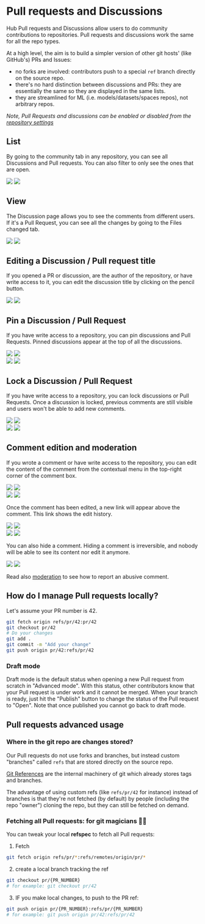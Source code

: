 # Pull requests and Discussions

Hub Pull requests and Discussions allow users to do community contributions to repositories. Pull requests and discussions work the same for all the repo types.

At a high level, the aim is to build a simpler version of other git hosts' (like GitHub's) PRs and Issues:
- no forks are involved: contributors push to a special `ref` branch directly on the source repo.
- there's no hard distinction between discussions and PRs: they are essentially the same so they are displayed in the same lists.
- they are streamlined for ML (i.e. models/datasets/spaces repos), not arbitrary repos.

_Note, Pull Requests and discussions can be enabled or disabled from the [repository settings](./repositories-settings#disabling-discussions-pull-requests)_

## List

By going to the community tab in any repository, you can see all Discussions and Pull requests. You can also filter to only see the ones that are open.


<div class="flex justify-center">
<img class="block dark:hidden" src="https://huggingface.co/datasets/huggingface/documentation-images/resolve/main/hub/discussions-list.png"/>
<img class="hidden dark:block" src="https://huggingface.co/datasets/huggingface/documentation-images/resolve/main/hub/discussions-list-dark.png"/>
</div>

## View

The Discussion page allows you to see the comments from different users. If it's a Pull Request, you can see all the changes by going to the Files changed tab.

<div class="flex justify-center">
<img class="block dark:hidden" src="https://huggingface.co/datasets/huggingface/documentation-images/resolve/main/hub/discussions-view.png"/>
<img class="hidden dark:block" src="https://huggingface.co/datasets/huggingface/documentation-images/resolve/main/hub/discussions-view-dark.png"/>
</div>

## Editing a Discussion / Pull request title

If you opened a PR or discussion, are the author of the repository, or have write access to it, you can edit the discussion title by clicking on the pencil button.

<div class="flex justify-center">
<img class="block dark:hidden" src="https://huggingface.co/datasets/huggingface/documentation-images/resolve/main/hub/discussions-edit-title.PNG"/>
<img class="hidden dark:block" src="https://huggingface.co/datasets/huggingface/documentation-images/resolve/main/hub/discussions-edit-title-dark.PNG"/>
</div>

## Pin a Discussion / Pull Request

If you have write access to a repository, you can pin discussions and Pull Requests. Pinned discussions appear at the top of all the discussions.

<div class="flex justify-center">
<img class="block dark:hidden" src="https://huggingface.co/datasets/huggingface/documentation-images/resolve/main/hub/discussions-pin.png"/>
<img class="hidden dark:block" src="https://huggingface.co/datasets/huggingface/documentation-images/resolve/main/hub/discussions-pin-dark.png"/>
</div>

<div class="flex justify-center">
<img class="block dark:hidden" src="https://huggingface.co/datasets/huggingface/documentation-images/resolve/main/hub/discussions-pinned.png"/>
<img class="hidden dark:block" src="https://huggingface.co/datasets/huggingface/documentation-images/resolve/main/hub/discussions-pinned-dark.png"/>
</div>

## Lock a Discussion / Pull Request

If you have write access to a repository, you can lock discussions or Pull Requests. Once a discussion is locked, previous comments are still visible and users won't be able to add new comments.

<div class="flex justify-center">
<img class="block dark:hidden" src="https://huggingface.co/datasets/huggingface/documentation-images/resolve/main/hub/discussions-lock.png"/>
<img class="hidden dark:block" src="https://huggingface.co/datasets/huggingface/documentation-images/resolve/main/hub/discussions-lock-dark.png"/>
</div>

<div class="flex justify-center">
<img class="block dark:hidden" src="https://huggingface.co/datasets/huggingface/documentation-images/resolve/main/hub/discussions-locked.png"/>
<img class="hidden dark:block" src="https://huggingface.co/datasets/huggingface/documentation-images/resolve/main/hub/discussions-locked-dark.png"/>
</div>

## Comment edition and moderation

If you wrote a comment or have write access to the repository, you can edit the content of the comment from the contextual menu in the top-right corner of the comment box.

<div class="flex justify-center">
<img class="block dark:hidden" src="https://huggingface.co/datasets/huggingface/documentation-images/resolve/main/hub/discussions-comment-menu.png"/>
<img class="hidden dark:block" src="https://huggingface.co/datasets/huggingface/documentation-images/resolve/main/hub/discussions-comment-menu-dark.png"/>
</div>

<div class="flex justify-center">
<img class="block dark:hidden" src="https://huggingface.co/datasets/huggingface/documentation-images/resolve/main/hub/discussions-comment-menu-edit.png"/>
<img class="hidden dark:block" src="https://huggingface.co/datasets/huggingface/documentation-images/resolve/main/hub/discussions-comment-menu-edit-dark.png"/>
</div>

Once the comment has been edited, a new link will appear above the comment. This link shows the edit history. 

<div class="flex justify-center">
<img class="block dark:hidden" src="https://huggingface.co/datasets/huggingface/documentation-images/resolve/main/hub/discussions-comment-edit-link.png"/>
<img class="hidden dark:block" src="https://huggingface.co/datasets/huggingface/documentation-images/resolve/main/hub/discussions-comment-edit-link-dark.png"/>
</div>

<div class="flex justify-center">
<img class="block dark:hidden" src="https://huggingface.co/datasets/huggingface/documentation-images/resolve/main/hub/discussions-comment-edit-history.png"/>
<img class="hidden dark:block" src="https://huggingface.co/datasets/huggingface/documentation-images/resolve/main/hub/discussions-comment-edit-history-dark.png"/>
</div>

You can also hide a comment. Hiding a comment is irreversible, and nobody will be able to see its content nor edit it anymore.

<div class="flex justify-center">
<img class="block dark:hidden" src="https://huggingface.co/datasets/huggingface/documentation-images/resolve/main/hub/discussions-comment-hidden.png"/>
<img class="hidden dark:block" src="https://huggingface.co/datasets/huggingface/documentation-images/resolve/main/hub/discussions-comment-hidden-dark.png"/>
</div>

Read also [moderation](./moderation) to see how to report an abusive comment.



## How do I manage Pull requests locally?

Let's assume your PR number is 42. 

```bash
git fetch origin refs/pr/42:pr/42
git checkout pr/42
# Do your changes
git add .
git commit -m "Add your change"
git push origin pr/42:refs/pr/42
```

### Draft mode

Draft mode is the default status when opening a new Pull request from scratch in "Advanced mode". With this status, other contributors know that your Pull request is under work and it cannot be merged. When your branch is ready, just hit the "Publish" button to change the status of the Pull request to "Open". Note that once published you cannot go back to draft mode. 

## Pull requests advanced usage

### Where in the git repo are changes stored?

Our Pull requests do not use forks and branches, but instead custom "branches" called `refs` that are stored directly on the source repo.

[Git References](https://git-scm.com/book/en/v2/Git-Internals-Git-References) are the internal machinery of git which already stores tags and branches.

The advantage of using custom refs (like `refs/pr/42` for instance) instead of branches is that they're not fetched (by default) by people (including the repo "owner") cloning the repo, but they can still be fetched on demand.


### Fetching all Pull requests: for git magicians 🧙‍♀️

You can tweak your local **refspec** to fetch all Pull requests:

1. Fetch

```bash
git fetch origin refs/pr/*:refs/remotes/origin/pr/*
```

2. create a local branch tracking the ref

```bash
git checkout pr/{PR_NUMBER}
# for example: git checkout pr/42
```

3. IF you make local changes, to push to the PR ref:

```bash
git push origin pr/{PR_NUMBER}:refs/pr/{PR_NUMBER}
# for example: git push origin pr/42:refs/pr/42
```


